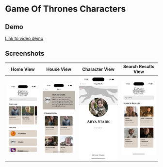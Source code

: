 # Game Of Thrones Characters

## Demo
[Link to video demo](https://youtube.com/shorts/MjwrR9vdY_Y)

## Screenshots
| Home View | House View | Character View | Search Results View |
|-----------|------------|----------------|---------------------|
| ![Home View](./Screenshots/home.png) | ![House View](./Screenshots/house.png) | ![Character View](./Screenshots/character.png) | ![Search Results View](./Screenshots/search.png) |
